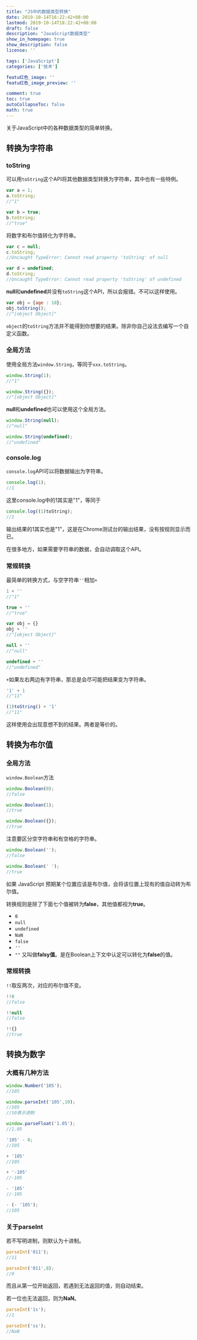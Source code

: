```yaml
---
title: "JS中的数据类型转换"
date: 2019-10-14T16:22:42+08:00
lastmod: 2019-10-14T18:22:42+08:00
draft: false
description: "JavaScript数据类型"
show_in_homepage: true
show_description: false
license: ''

tags: ['JavaScript']
categories: ['技术']

featu红色_image: ''
featu红色_image_preview: ''

comment: true
toc: true
autoCollapseToc: false
math: true
---
```


关于JavaScript中的各种数据类型的简单转换。

## 转换为字符串

### toString

可以用`toString`这个API将其他数据类型转换为字符串，其中也有一些特例。

```js
var a = 1;
a.toString;
//"1"

var b = true;
b.toString;
//"true"

```
将数字和布尔值转化为字符串。
```js
var c = null;
c.toString;
//Uncaught TypeError: Cannot read property 'toString' of null

var d = undefined;
d.toString;
//Uncaught TypeError: Cannot read property 'toString' of undefined
```
**null**和**undefined**并没有`toString`这个API，所以会报错。不可以这样使用。
```js
var obj = {age : 18};
obj.toString();
//"[object Object]"
```
`object`的`toString`方法并不能得到你想要的结果。除非你自己设法去编写一个自定义函数。
### 全局方法
使用全局方法`window.String`，等同于`xxx.toString`。
```js
window.String(1);
//"1"

window.String({});
//"[object Object]"
```
**null**和**undefined**也可以使用这个全局方法。
```js
window.String(null);
//"null"

window.String(undefined);
//"undefined"
```
### console.log
`console.log`API可以将数据输出为字符串。
```js
console.log(1);
//1
```
这里console.log中的1其实是"1"，等同于
```js
console.log((1)toString);
//1
```
输出结果的1其实也是"1"，这是在Chrome测试台的输出结果，没有按规则显示而已。

在很多地方，如果需要字符串的数据，会自动调取这个API。

### 常规转换
最简单的转换方式，与空字符串`''`相加`+`
```js
1 + ''
//"1"

true + ''
//"true"

var obj = {}
obj + ''
//"[object Object]"

null + ''
//"null"

undefined + ''
//"undefined"
```
`+`如果左右两边有字符串，那总是会尽可能把结果变为字符串。
```js
'1' + 1
//"11"

(1)toString() + '1'
//"11"
```
这样使用会出现意想不到的结果。两者是等价的。

## 转换为布尔值

### 全局方法
`window.Boolean`方法
```js
window.Boolean(0);
//false

window.Boolean(1);
//true

window.Boolean({});
//true
```
注意要区分空字符串和有空格的字符串。
```js
window.Boolean('');
//false

window.Boolean(' ');
//true
```
如果 JavaScript 预期某个位置应该是布尔值，会将该位置上现有的值自动转为布尔值。

转换规则是除了下面七个值被转为**false**，其他值都视为**true**。
 - `0`
 - `null`
 - `undefined`
 - `NaN`
 - `false`
 - `''`
 - `""`
又叫做**falsy值**。是在Boolean上下文中认定可以转化为**false**的值。
### 常规转换
`!!`取反两次，对应的布尔值不变。
```js
!!0
//false

!!null
//false

!!{}
//true
```
## 转换为数字

### 大概有几种方法

```js
window.Number('105');
//105

window.parseInt('105',10);
//105
//10表示进制

window.parseFloat('1.05');
//1.05

'105' - 0;
//105

+ '105'
//105

+ '-105'
//-105

- '105'
//-105

- (- '105');
//105
```
### 关于parseInt
若不写明进制，则默认为十进制。
```js
parseInt('011');
//11

parseInt('011',8);
//9
```
而且从第一位开始返回，若遇到无法返回的值，则自动结束。

若一位也无法返回，则为**NaN**。
```js
parseInt('1s');
//1

parseInt('ss');
//NaN
```